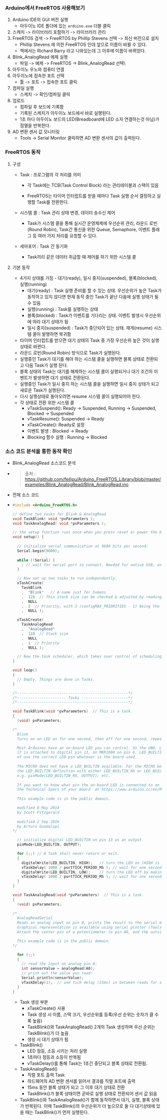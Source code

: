 ### Arduino에서 FreeRTOS 사용해보기

1. Arduino IDE의 GUI 버전 실행
   - 아두이노 IDE 폴더에 있는 `arduino.exe` 더블 클릭
2. 스케치 -> 라이브러리 포함하기 -> 라이브러리 관리
3. FreeRTOS 검색 -> FreeRTOS by Phillip Stevens 선택 -> 최신 버전으로 설치
   - Phillip Stevens 에 의한 FreeRTOS 인데 앞으로 이름이 바뀔 수 있다.
   - 책에서는 Richard Barry 라고 나와있는데 그 이후에 이름이 바뀌었다.
4. Blink_AnalogRead 예제 실행
   - 파일 -> 예제 -> FreeRTOS -> Blink_AnalogRead 선택\
5. 아두이노 우노와 컴퓨터 연결
6. 아두이노에 접속한 포트 선택
   - 툴 -> 포트 -> 접속한 포트 클릭
7. 컴파일 실행
   - 스케치 -> 확인/컴파일 클릭
8. 업로드
   - 컴파일 후 보드에 기록함
   - 기록된 스케치가 아두이노 보드에서 바로 실행된다.
   - 1초 마다 아두이노 보드의 LED(Breadboard에 LED 소자 연결하는것 아님)가 점멸을 반복한다.
9. AD 변환 센서 값 모니터링
   - Tools -> Serial Monitor 클릭하면 AD 변환 센서의 값이 출력된다.





### FreeRTOS 동작

1. 구성

   - Task : 프로그램의 각 처리를 의미

     - 각 Task에는 TCB(Task Control Block) 라는 관리테이블과 스택이 있음

     - FreeRTOS는 타이머 인터럽트를 받을 때마다 Task 실행 순서 결정하고 실행할 Task를 전환한다.

   - 시스템 콜 : Task 관리 상태 변경, 데이터 송수신 제어

     - Task가 시스템 콜을 통해 실시간 운영체제에 우선순위 관리, 라운드 로빈(Round Robin), Task간 통신을 위한 Queue, Semaphore, 이벤트 플래그 등 여러 가지 처리를 요청할 수 있다.

   - 세마포어 : Task 간 동기화

     - Task끼리 같은 데이터 취급할 때 제어를 하기 위한 시스템 콜

2. 기본 동작

   - 4가지 상태를 가짐 - 대기(ready), 일시 중지(suspended), 블록(blocked), 실행(running)
     - 대기(ready) : Task 실행 준비를 할 수 있는 상태. 우선순위가 높은 Task가 동작하고 있지 않다면 현재 동작 중인 Task가 끝난 다음에 실행 상태가 될 수 있음
     - 실행(running) : Task를 실행하는 상태
     - 블록(blocked) : Task가 이벤트를 기다리는 상태. 이벤트 발생시 우선순위에 따라 대기 상태가 됨
     - 일시 중지(suspended) : Task가 중단되어 있는 상태. 재개(resume) 시스템 콜이 발행하면 복귀함
   - 타이머 인터럽트를 받으면 대기 상태의 Task 중 가장 우선순위 높은 것이 실행 상태로 바뀐다.
   - 라운드 로빈(Round Robin) 방식으로 Task가 실행된다.
   - 실행중인 Task가 대기를 해야 하는 시스템 콜을 실행하면 블록 상태로 전환되고 다음 Task가 실행 된다.
   - 블록 상태의 Task는 대기를 해제하는 시스템 콜이 실행되거나 대기 조건의 이벤트가 발생하면 대기 상태로 전환된다.
   - 실행중인 Task가 일시 중지 하는 시스템 콜을 실행하면 일시 중지 상태가 되고 새로운 Task가 실행된다.
   - 다시 실행상태로 돌아오려면 resume 시스템 콜이 실행되어야 한다.
   - 각 상태로 전환 위한 시스템 콜
     - vTaskSuspend(): Ready -> Suspended, Running -> Suspended, Blocked -> Suspended
     - vTaskResume(): Suspended -> Ready
     - xTaskCreate(): Ready로 설정
     - 이벤트 발생 : Blocked -> Ready
     - Blocking 함수 실행 : Running -> Blocked





### 소스 코드 분석을 통한 동작 확인

- Blink_AnalogRead 소스코드 분석

- > 출처 : https://github.com/feilipu/Arduino_FreeRTOS_Library/blob/master/examples/Blink_AnalogRead/Blink_AnalogRead.ino

- 전체 소스 코드

- ```c
  #include <Arduino_FreeRTOS.h>
  
  // define two tasks for Blink & AnalogRead
  void TaskBlink( void *pvParameters );
  void TaskAnalogRead( void *pvParameters );
  
  // the setup function runs once when you press reset or power the board
  void setup() {
    
    // initialize serial communication at 9600 bits per second:
    Serial.begin(9600);
    
    while (!Serial) {
      ; // wait for serial port to connect. Needed for native USB, on LEONARDO, MICRO, YUN, and other 32u4 based boards.
    }
  
    // Now set up two tasks to run independently.
    xTaskCreate(
      TaskBlink
      ,  "Blink"   // A name just for humans
      ,  128  // This stack size can be checked & adjusted by reading the Stack Highwater
      ,  NULL
      ,  2  // Priority, with 3 (configMAX_PRIORITIES - 1) being the highest, and 0 being the lowest.
      ,  NULL );
  
    xTaskCreate(
      TaskAnalogRead
      ,  "AnalogRead"
      ,  128  // Stack size
      ,  NULL
      ,  1  // Priority
      ,  NULL );
  
    // Now the task scheduler, which takes over control of scheduling individual tasks, is automatically started.
  }
  
  void loop()
  {
    // Empty. Things are done in Tasks.
  }
  
  /*--------------------------------------------------*/
  /*---------------------- Tasks ---------------------*/
  /*--------------------------------------------------*/
  
  void TaskBlink(void *pvParameters)  // This is a task.
  {
    (void) pvParameters;
  
  /*
    Blink
    Turns on an LED on for one second, then off for one second, repeatedly.
  
    Most Arduinos have an on-board LED you can control. On the UNO, LEONARDO, MEGA, and ZERO 
    it is attached to digital pin 13, on MKR1000 on pin 6. LED_BUILTIN takes care 
    of use the correct LED pin whatever is the board used.
    
    The MICRO does not have a LED_BUILTIN available. For the MICRO board please substitute
    the LED_BUILTIN definition with either LED_BUILTIN_RX or LED_BUILTIN_TX.
    e.g. pinMode(LED_BUILTIN_RX, OUTPUT); etc.
    
    If you want to know what pin the on-board LED is connected to on your Arduino model, check
    the Technical Specs of your board  at https://www.arduino.cc/en/Main/Products
    
    This example code is in the public domain.
  
    modified 8 May 2014
    by Scott Fitzgerald
    
    modified 2 Sep 2016
    by Arturo Guadalupi
  */
  
    // initialize digital LED_BUILTIN on pin 13 as an output.
    pinMode(LED_BUILTIN, OUTPUT);
  
    for (;;) // A Task shall never return or exit.
    {
      digitalWrite(LED_BUILTIN, HIGH);   // turn the LED on (HIGH is the voltage level)
      vTaskDelay( 1000 / portTICK_PERIOD_MS ); // wait for one second
      digitalWrite(LED_BUILTIN, LOW);    // turn the LED off by making the voltage LOW
      vTaskDelay( 1000 / portTICK_PERIOD_MS ); // wait for one second
    }
  }
  
  void TaskAnalogRead(void *pvParameters)  // This is a task.
  {
    (void) pvParameters;
    
  /*
    AnalogReadSerial
    Reads an analog input on pin 0, prints the result to the serial monitor.
    Graphical representation is available using serial plotter (Tools > Serial Plotter menu)
    Attach the center pin of a potentiometer to pin A0, and the outside pins to +5V and ground.
  
    This example code is in the public domain.
  */
  
    for (;;)
    {
      // read the input on analog pin 0:
      int sensorValue = analogRead(A0);
      // print out the value you read:
      Serial.println(sensorValue);
      vTaskDelay(1);  // one tick delay (15ms) in between reads for stability
    }
  }
  ```

  - Task 생성 부분
    - xTaskCreate() 사용
    - Task 생성 시 이름, 스택 크기, 우선순위를 등록(우선 순위는 숫자가 클 수록 높음)
    - TaskBlink()와 TaskAnalogRead() 2개의 Task 생성하며 우선 순위는 TaskBlink()가 더 높음
    - 생성 시 대기 상태가 됨
  - TaskBlink()
    - LED 점등, 소등 시키는 처리 실행
    - 1초마다 점등과 소등이 반복됨
    - vTaskDelay()를 통해 Task는 1초간 중단되고 블록 상태로 전환됨.
  - TaskAnalogRead()
    - 직렬 포트 출력 Task
    - 하드웨어의 AD 변환 센서를 읽어서 결과를 직렬 포트에 출력
    - 15ms 동안 블록 상태가 되고 그 이후 대기 상태로 전환
    - TaskBlink()가 블록 상태이면 곧바로 실행 상태로 전환되어 센서 값 읽음
  - TaskBlink()와 TaskAnalogRead()가 함께 동작하면서 대기, 실행, 블록 상태가 반복된다. 이때 TaskBlink()의 우선순위가 더 높으므로 둘 다 대기상태에 있을 때는 TaskBlink()가 먼저 실행된다.